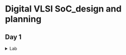 # Digital VLSI SoC_design and planning
## Day 1

<details>
  <summary>Lab</summary>
 
  1. Run 'picorv32a' design synthesis using OpenLANE flow and generate necessary outputs.

      Screenshots of running each commands
  
  ![Screenshot 2024-11-28 010505](https://github.com/user-attachments/assets/9b9ebfb9-2997-45c7-96e5-f8895d4e7b89)
  ![Screenshot 2024-11-28 010750](https://github.com/user-attachments/assets/c0bc9a60-38ff-4ccf-9a24-458875dd37ef)
  2. Calculate the flop ratio.
  ![Screenshot 2024-11-28 010807](https://github.com/user-attachments/assets/edbc7213-939d-4d5b-b304-987a2d6b538c)
  ![Screenshot 2024-11-28 010819](https://github.com/user-attachments/assets/8ec32558-d44a-4f8d-ab00-bd915c74422a)
  Calculation of Flop Ratio :
  Number of D Flip Flop = 1613 Total number of cells = 14876

  Calculating Flop ratio = no.of d-flipflop/total cells
  _Flop Ratio_ = 1613/14876 = 0.108429685

  
</details>

